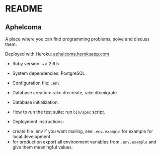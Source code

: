 # README

## Aphelcoma

A place where you can find programming problems, solve and discuss them.

Deployed with Heroku: [aphelcoma.herokuapp.com](https://aphelcoma.herokuapp.com/)

* Ruby version: ~> 2.6.5

* System dependencies: PostgreSQL

* Configuration file: `.env`

* Database creation: rake db:create, rake db:migrate

* Database initialization:

* How to run the test suite: run `bin/spec` script.

* Deployment instructions:
- create file .env if you want mailing, see `.env.example` for example for local development.
- for production export all environment variables from `.env.example` and give them meaningful values. 
